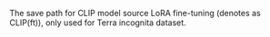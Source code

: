 The save path for CLIP model source LoRA fine-tuning (denotes as CLIP(ft)), only used for Terra incognita dataset.